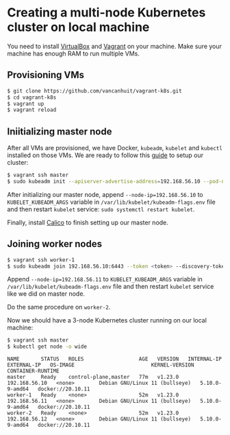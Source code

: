 # Creating a multi-node Kubernetes cluster on local machine

You need to install [VirtualBox](https://www.virtualbox.org/) and [Vagrant](https://www.vagrantup.com/) on your machine. Make sure your machine has enough RAM to run multiple VMs.

## Provisioning VMs
```sh
$ git clone https://github.com/vancanhuit/vagrant-k8s.git
$ cd vagrant-k8s
$ vagrant up
$ vagrant reload
```

## Iniitializing master node
After all VMs are provisioned, we have Docker, `kubeadm`, `kubelet` and `kubectl` installed on those VMs. We are ready to follow this [guide](https://kubernetes.io/docs/setup/production-environment/tools/kubeadm/create-cluster-kubeadm/) to setup our cluster:

```sh
$ vagrant ssh master
$ sudo kubeadm init --apiserver-advertise-address=192.168.56.10 --pod-network-cidr=10.244.0.0/16
```

After initializing our master node, append `--node-ip=192.168.56.10` to `KUBELET_KUBEADM_ARGS` variable in `/var/lib/kubelet/kubeadm-flags.env` file and then restart `kubelet` service: `sudo systemctl restart kubelet`.

Finally, install [Calico](https://projectcalico.docs.tigera.io/getting-started/kubernetes/quickstart) to finish setting up our master node.

## Joining worker nodes
```sh
$ vagrant ssh worker-1
$ sudo kubeadm join 192.168.56.10:6443 --token <token> --discovery-token-ca-cert-hash sha256:<hash>
```

Append `--node-ip=192.168.56.11` to `KUBELET_KUBEADM_ARGS` variable in `/var/lib/kubelet/kubeadm-flags.env` file and then restart `kubelet` service like we did on master node.

Do the same procedure on `worker-2`.

Now we should have a 3-node Kubernetes cluster running on our local machine:

```sh
$ vagrant ssh master
$ kubectl get node -o wide
```

```
NAME       STATUS   ROLES                  AGE   VERSION   INTERNAL-IP     EXTERNAL-IP   OS-IMAGE                         KERNEL-VERSION   CONTAINER-RUNTIME
master     Ready    control-plane,master   77m   v1.23.0   192.168.56.10   <none>        Debian GNU/Linux 11 (bullseye)   5.10.0-9-amd64   docker://20.10.11
worker-1   Ready    <none>                 52m   v1.23.0   192.168.56.11   <none>        Debian GNU/Linux 11 (bullseye)   5.10.0-9-amd64   docker://20.10.11
worker-2   Ready    <none>                 52m   v1.23.0   192.168.56.12   <none>        Debian GNU/Linux 11 (bullseye)   5.10.0-9-amd64   docker://20.10.11

```

